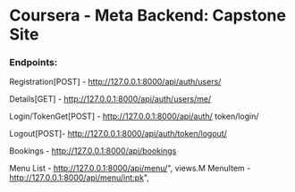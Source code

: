 # Coursera - Meta Backend: Capstone Site

### Endpoints:

Registration[POST] - http://127.0.0.1:8000/api/auth/users/

Details[GET] - http://127.0.0.1:8000/api/auth/users/me/

Login/TokenGet[POST] - http://127.0.0.1:8000/api/auth/
token/login/

Logout[POST]- http://127.0.0.1:8000/api/auth/token/logout/

Bookings - http://127.0.0.1:8000/api/bookings

Menu List - http://127.0.0.1:8000/api/menu/", views.M
MenuItem - http://127.0.0.1:8000/api/menu/<int:pk>",
